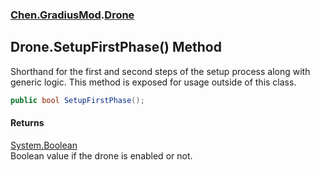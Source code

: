
### [Chen.GradiusMod](./Chen-GradiusMod 'Chen.GradiusMod').[Drone](./Chen-GradiusMod-Drone 'Chen.GradiusMod.Drone')

## Drone.SetupFirstPhase() Method
Shorthand for the first and second steps of the setup process along with generic logic. This method is exposed for usage outside of this class.  
```csharp
public bool SetupFirstPhase();
```

#### Returns
[System.Boolean](https://docs.microsoft.com/en-us/dotnet/api/System.Boolean 'System.Boolean')  
Boolean value if the drone is enabled or not.  
